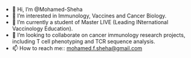 - 👋 Hi, I’m @Mohamed-Sheha
- 👀 I’m interested in Immunology, Vaccines and Cancer Biology. 
- 🌱 I’m currently a student of Master LIVE (Leading INternational Vaccinology Education).
- 💞️ I’m looking to collaborate on cancer immunology research projects, including T cell phenotyping and TCR sequence analysis. 
- 📫 How to reach me:: mohamed.f.sheha@gmail.com

<!---
Mohamed-Sheha/Mohamed-Sheha is a ✨ special ✨ repository because its `README.md` (this file) appears on your GitHub profile.
You can click the Preview link to take a look at your changes.
--->
